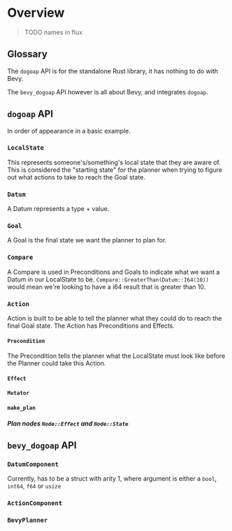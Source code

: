 # Overview

> TODO names in flux

## Glossary

The `dogoap` API is for the standalone Rust library, it has nothing to do with Bevy.

The `bevy_dogoap` API however is all about Bevy, and integrates `dogoap`.

## `dogoap` API

In order of appearance in a basic example.

### `LocalState`

This represents someone's/something's local state that they are aware of. This is considered the "starting state" for the planner when trying to figure out what actions to take to reach the Goal state.

### `Datum`

A Datum represents a type + value.

### `Goal`

A Goal is the final state we want the planner to plan for.

### `Compare`

A Compare is used in Preconditions and Goals to indicate what we want a Datum in our LocalState to be. `Compare::GreaterThan(Datum::I64(10))` would mean we're looking to have a i64 result that is greater than 10. 

### `Action`

Action is built to be able to tell the planner what they could do to reach the final Goal state. The Action has Preconditions and Effects.

#### `Precondition`

The Precondition tells the planner what the LocalState must look like before the Planner could take this Action.

#### `Effect`

#### `Mutator`

#### `make_plan`

##### Plan nodes `Node::Effect` and `Node::State`

## `bevy_dogoap` API

### `DatumComponent`

Currently, has to be a struct with arity 1, where argument is either a `bool`, `int64`, `f64` or `usize`

### `ActionComponent`

### `BevyPlanner`